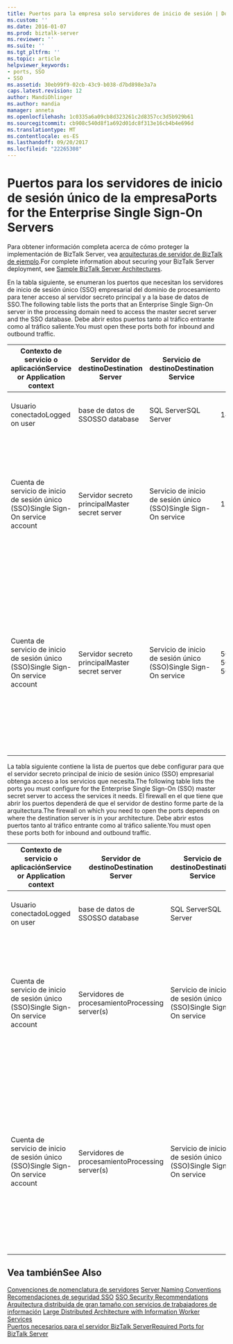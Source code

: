 ```yaml
---
title: Puertos para la empresa solo servidores de inicio de sesión | Documentos de Microsoft
ms.custom: ''
ms.date: 2016-01-07
ms.prod: biztalk-server
ms.reviewer: ''
ms.suite: ''
ms.tgt_pltfrm: ''
ms.topic: article
helpviewer_keywords:
- ports, SSO
- SSO
ms.assetid: 30eb99f9-02cb-43c9-b038-d7bd898e3a7a
caps.latest.revision: 12
author: MandiOhlinger
ms.author: mandia
manager: anneta
ms.openlocfilehash: 1c0335a6a09cb8d323261c2d8357cc3d5b929b61
ms.sourcegitcommit: cb908c540d8f1a692d01dc8f313e16cb4b4e696d
ms.translationtype: MT
ms.contentlocale: es-ES
ms.lasthandoff: 09/20/2017
ms.locfileid: "22265308"
---
```

# <a name="ports-for-the-enterprise-single-sign-on-servers"></a><span data-ttu-id="47dc3-102">Puertos para los servidores de inicio de sesión único de la empresa</span><span class="sxs-lookup"><span data-stu-id="47dc3-102">Ports for the Enterprise Single Sign-On Servers</span></span>
<span data-ttu-id="47dc3-103">Para obtener información completa acerca de cómo proteger la implementación de BizTalk Server, vea [arquitecturas de servidor de BizTalk de ejemplo](../core/sample-biztalk-server-architectures.md).</span><span class="sxs-lookup"><span data-stu-id="47dc3-103">For complete information about securing your BizTalk Server deployment, see [Sample BizTalk Server Architectures](../core/sample-biztalk-server-architectures.md).</span></span>  
  
 <span data-ttu-id="47dc3-104">En la tabla siguiente, se enumeran los puertos que necesitan los servidores de inicio de sesión único (SSO) empresarial del dominio de procesamiento para tener acceso al servidor secreto principal y a la base de datos de SSO.</span><span class="sxs-lookup"><span data-stu-id="47dc3-104">The following table lists the ports that an Enterprise Single Sign-On server in the processing domain need to access the master secret server and the SSO database.</span></span> <span data-ttu-id="47dc3-105">Debe abrir estos puertos tanto al tráfico entrante como al tráfico saliente.</span><span class="sxs-lookup"><span data-stu-id="47dc3-105">You must open these ports both for inbound and outbound traffic.</span></span>  
  
|<span data-ttu-id="47dc3-106">Contexto de servicio o aplicación</span><span class="sxs-lookup"><span data-stu-id="47dc3-106">Service or Application context</span></span>|<span data-ttu-id="47dc3-107">Servidor de destino</span><span class="sxs-lookup"><span data-stu-id="47dc3-107">Destination Server</span></span>|<span data-ttu-id="47dc3-108">Servicio de destino</span><span class="sxs-lookup"><span data-stu-id="47dc3-108">Destination Service</span></span>|<span data-ttu-id="47dc3-109">Puerto</span><span class="sxs-lookup"><span data-stu-id="47dc3-109">Port</span></span>|<span data-ttu-id="47dc3-110">Protocolo</span><span class="sxs-lookup"><span data-stu-id="47dc3-110">Protocol</span></span>|<span data-ttu-id="47dc3-111">Razón</span><span class="sxs-lookup"><span data-stu-id="47dc3-111">Reason</span></span>|  
|------------------------------------|------------------------|-------------------------|----------|--------------|------------|  
|<span data-ttu-id="47dc3-112">Usuario conectado</span><span class="sxs-lookup"><span data-stu-id="47dc3-112">Logged on user</span></span>|<span data-ttu-id="47dc3-113">base de datos de SSO</span><span class="sxs-lookup"><span data-stu-id="47dc3-113">SSO database</span></span>|<span data-ttu-id="47dc3-114">SQL Server</span><span class="sxs-lookup"><span data-stu-id="47dc3-114">SQL Server</span></span>|<span data-ttu-id="47dc3-115">1433</span><span class="sxs-lookup"><span data-stu-id="47dc3-115">1433</span></span>|<span data-ttu-id="47dc3-116">TCP</span><span class="sxs-lookup"><span data-stu-id="47dc3-116">TCP</span></span>|<span data-ttu-id="47dc3-117">Crear y conectarse a la base de datos de SSO.</span><span class="sxs-lookup"><span data-stu-id="47dc3-117">To create and connect to the SSO database.</span></span>|  
|<span data-ttu-id="47dc3-118">Cuenta de servicio de inicio de sesión único (SSO)</span><span class="sxs-lookup"><span data-stu-id="47dc3-118">Single Sign-On service account</span></span>|<span data-ttu-id="47dc3-119">Servidor secreto principal</span><span class="sxs-lookup"><span data-stu-id="47dc3-119">Master secret server</span></span>|<span data-ttu-id="47dc3-120">Servicio de inicio de sesión único (SSO)</span><span class="sxs-lookup"><span data-stu-id="47dc3-120">Single Sign-On service</span></span>|<span data-ttu-id="47dc3-121">135</span><span class="sxs-lookup"><span data-stu-id="47dc3-121">135</span></span>|<span data-ttu-id="47dc3-122">TCP</span><span class="sxs-lookup"><span data-stu-id="47dc3-122">TCP</span></span>|<span data-ttu-id="47dc3-123">Transacción de conexión a SQL Server para que el servicio SSO recupere la clave secreta principal del servidor secreto principal</span><span class="sxs-lookup"><span data-stu-id="47dc3-123">Transacted connection to SQL Server for the Single Sign-On service to retrieve the master secret key from the master secret server</span></span>|  
|<span data-ttu-id="47dc3-124">Cuenta de servicio de inicio de sesión único (SSO)</span><span class="sxs-lookup"><span data-stu-id="47dc3-124">Single Sign-On service account</span></span>|<span data-ttu-id="47dc3-125">Servidor secreto principal</span><span class="sxs-lookup"><span data-stu-id="47dc3-125">Master secret server</span></span>|<span data-ttu-id="47dc3-126">Servicio de inicio de sesión único (SSO)</span><span class="sxs-lookup"><span data-stu-id="47dc3-126">Single Sign-On service</span></span>|<span data-ttu-id="47dc3-127">50000-50200</span><span class="sxs-lookup"><span data-stu-id="47dc3-127">50000-50200</span></span>|<span data-ttu-id="47dc3-128">TCP</span><span class="sxs-lookup"><span data-stu-id="47dc3-128">TCP</span></span>|<span data-ttu-id="47dc3-129">Puertos RPC secundarios que se utilizan para recuperar la clave secreta del servidor secreto principal.</span><span class="sxs-lookup"><span data-stu-id="47dc3-129">Secondary RPC ports used to retrieve the secret key from the master secret server.</span></span> <span data-ttu-id="47dc3-130">**Nota:** puede que necesite abrir más puertos RPC secundarios según la carga del servidor.</span><span class="sxs-lookup"><span data-stu-id="47dc3-130">**Note:**  You may need to open more secondary RPC ports depending on your server load.</span></span>|  
  
 <span data-ttu-id="47dc3-131">La tabla siguiente contiene la lista de puertos que debe configurar para que el servidor secreto principal de inicio de sesión único (SSO) empresarial obtenga acceso a los servicios que necesita.</span><span class="sxs-lookup"><span data-stu-id="47dc3-131">The following table lists the ports you must configure for the Enterprise Single Sign-On (SSO) master secret server to access the services it needs.</span></span> <span data-ttu-id="47dc3-132">El firewall en el que tiene que abrir los puertos dependerá de que el servidor de destino forme parte de la arquitectura.</span><span class="sxs-lookup"><span data-stu-id="47dc3-132">The firewall on which you need to open the ports depends on where the destination server is in your architecture.</span></span> <span data-ttu-id="47dc3-133">Debe abrir estos puertos tanto al tráfico entrante como al tráfico saliente.</span><span class="sxs-lookup"><span data-stu-id="47dc3-133">You must open these ports both for inbound and outbound traffic.</span></span>  
  
|<span data-ttu-id="47dc3-134">Contexto de servicio o aplicación</span><span class="sxs-lookup"><span data-stu-id="47dc3-134">Service or Application context</span></span>|<span data-ttu-id="47dc3-135">Servidor de destino</span><span class="sxs-lookup"><span data-stu-id="47dc3-135">Destination Server</span></span>|<span data-ttu-id="47dc3-136">Servicio de destino</span><span class="sxs-lookup"><span data-stu-id="47dc3-136">Destination Service</span></span>|<span data-ttu-id="47dc3-137">Puerto</span><span class="sxs-lookup"><span data-stu-id="47dc3-137">Port</span></span>|<span data-ttu-id="47dc3-138">Protocolo</span><span class="sxs-lookup"><span data-stu-id="47dc3-138">Protocol</span></span>|<span data-ttu-id="47dc3-139">Razón</span><span class="sxs-lookup"><span data-stu-id="47dc3-139">Reason</span></span>|  
|------------------------------------|------------------------|-------------------------|----------|--------------|------------|  
|<span data-ttu-id="47dc3-140">Usuario conectado</span><span class="sxs-lookup"><span data-stu-id="47dc3-140">Logged on user</span></span>|<span data-ttu-id="47dc3-141">base de datos de SSO</span><span class="sxs-lookup"><span data-stu-id="47dc3-141">SSO database</span></span>|<span data-ttu-id="47dc3-142">SQL Server</span><span class="sxs-lookup"><span data-stu-id="47dc3-142">SQL Server</span></span>|<span data-ttu-id="47dc3-143">1433</span><span class="sxs-lookup"><span data-stu-id="47dc3-143">1433</span></span>|<span data-ttu-id="47dc3-144">TCP</span><span class="sxs-lookup"><span data-stu-id="47dc3-144">TCP</span></span>|<span data-ttu-id="47dc3-145">Crear y conectarse a la base de datos de SSO.</span><span class="sxs-lookup"><span data-stu-id="47dc3-145">To create and connect to the SSO database.</span></span>|  
|<span data-ttu-id="47dc3-146">Cuenta de servicio de inicio de sesión único (SSO)</span><span class="sxs-lookup"><span data-stu-id="47dc3-146">Single Sign-On service account</span></span>|<span data-ttu-id="47dc3-147">Servidores de procesamiento</span><span class="sxs-lookup"><span data-stu-id="47dc3-147">Processing server(s)</span></span>|<span data-ttu-id="47dc3-148">Servicio de inicio de sesión único (SSO)</span><span class="sxs-lookup"><span data-stu-id="47dc3-148">Single Sign-On service</span></span>|<span data-ttu-id="47dc3-149">135</span><span class="sxs-lookup"><span data-stu-id="47dc3-149">135</span></span>|<span data-ttu-id="47dc3-150">TCP</span><span class="sxs-lookup"><span data-stu-id="47dc3-150">TCP</span></span>|<span data-ttu-id="47dc3-151">Transacción de conexión a SQL Server para que el servicio SSO recupere la clave secreta principal del servidor secreto principal</span><span class="sxs-lookup"><span data-stu-id="47dc3-151">Transacted connection to SQL Server for the Single Sign-On service to retrieve the master secret key from the master secret server</span></span>|  
|<span data-ttu-id="47dc3-152">Cuenta de servicio de inicio de sesión único (SSO)</span><span class="sxs-lookup"><span data-stu-id="47dc3-152">Single Sign-On service account</span></span>|<span data-ttu-id="47dc3-153">Servidores de procesamiento</span><span class="sxs-lookup"><span data-stu-id="47dc3-153">Processing server(s)</span></span>|<span data-ttu-id="47dc3-154">Servicio de inicio de sesión único (SSO)</span><span class="sxs-lookup"><span data-stu-id="47dc3-154">Single Sign-On service</span></span>|<span data-ttu-id="47dc3-155">50000-50200</span><span class="sxs-lookup"><span data-stu-id="47dc3-155">50000-50200</span></span>|<span data-ttu-id="47dc3-156">TCP</span><span class="sxs-lookup"><span data-stu-id="47dc3-156">TCP</span></span>|<span data-ttu-id="47dc3-157">Puertos RPC secundarios que se utilizan para recuperar la clave secreta del servidor secreto principal.</span><span class="sxs-lookup"><span data-stu-id="47dc3-157">Secondary RPC ports used to retrieve the secret key from the master secret server.</span></span> <span data-ttu-id="47dc3-158">**Nota:** puede que necesite abrir más puertos RPC secundarios según la carga del servidor.</span><span class="sxs-lookup"><span data-stu-id="47dc3-158">**Note:**  You may need to open more secondary RPC ports depending on your server load.</span></span>|  
  
## <a name="see-also"></a><span data-ttu-id="47dc3-159">Vea también</span><span class="sxs-lookup"><span data-stu-id="47dc3-159">See Also</span></span>  
 <span data-ttu-id="47dc3-160">[Convenciones de nomenclatura de servidores](../core/server-naming-conventions.md) </span><span class="sxs-lookup"><span data-stu-id="47dc3-160">[Server Naming Conventions](../core/server-naming-conventions.md) </span></span>  
 <span data-ttu-id="47dc3-161">[Recomendaciones de seguridad SSO](../core/sso-security-recommendations.md) </span><span class="sxs-lookup"><span data-stu-id="47dc3-161">[SSO Security Recommendations](../core/sso-security-recommendations.md) </span></span>  
 <span data-ttu-id="47dc3-162">[Arquitectura distribuida de gran tamaño con servicios de trabajadores de información](../core/large-distributed-architecture-with-information-worker-services.md) </span><span class="sxs-lookup"><span data-stu-id="47dc3-162">[Large Distributed Architecture with Information Worker Services](../core/large-distributed-architecture-with-information-worker-services.md) </span></span>  
 [<span data-ttu-id="47dc3-163">Puertos necesarios para el servidor BizTalk Server</span><span class="sxs-lookup"><span data-stu-id="47dc3-163">Required Ports for BizTalk Server</span></span>](../core/required-ports-for-biztalk-server.md)
